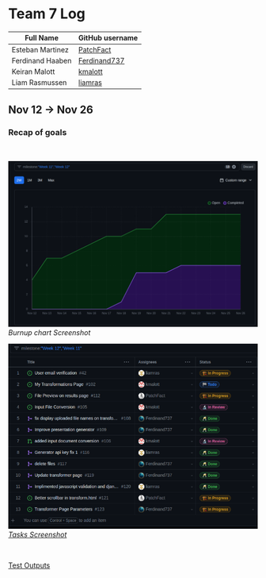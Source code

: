 # Team 7 Log

| Full Name        | GitHub username                                 |
| ---------------- | ----------------------------------------------- |
| Esteban Martinez | [PatchFact](https://github.com/PatchFact)       |
| Ferdinand Haaben | [Ferdinand737](https://github.com/Ferdinand737) |
| Keiran Malott    | [kmalott](https://github.com/kmalott)           |
| Liam Rasmussen   | [liamras](https://github.com/liamras)           |

## Nov 12 -> Nov 26

### Recap of goals
<br>

![table-screenshot](../../img/burnup-11&12.png)
<br>
_Burnup chart Screenshot_

![table-screenshot](../../img/table-11&12.png)
<br>
[_Tasks Screenshot_](https://github.com/orgs/COSC-499-W2023/projects/1/views/8?filterQuery=milestone%3A%22Week+12%22%2C%22Week+11%22+)

<br>

[Test Outputs](https://github.com/COSC-499-W2023/year-long-project-team-7/actions)


